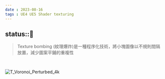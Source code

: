 ```yaml
---
date : 2023-08-16
tags : UE4 UE5 Shader texturing
---
```

status::🌱
---
> Texture bombing (紋理爆炸)是一種程序化技術，將小塊圖像以不規則間隔放置，減少圖案平鋪的重複性

<br>

![T_Voronoi_Perturbed_4k](https://raw.githubusercontent.com/agin0634/DuriShen_DevNote/main/Archives/Images/T_Voronoi_Perturbed_4k.PNG)